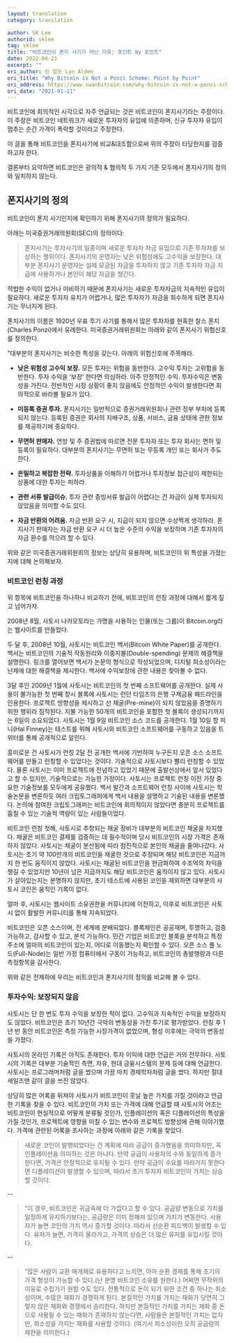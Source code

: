 ```yaml
---
layout: translation
category: translation

author: SK Lee
authorid: sklee
tag: sklee
title: "비트코인이 폰지 사기가 아닌 이유: 포인트 by 포인트"
date: 2022-04-21
excerpt: ""
ori_author: 린 알든 Lyn Alden
ori_title: "Why Bitcoin is Not a Ponzi Scheme: Point by Point"
ori_address: https://www.swanbitcoin.com/why-bitcoin-is-not-a-ponzi-scheme-point-by-point/
ori_date: "2021-01-11"
---
```


비트코인에 회의적인 시각으로 자주 언급되는 것은 비트코인이 폰지사기라는 주장이다. 이 주장은 비트코인 네트워크가 새로운 투자자의 유입에 의존하며, 신규 투자자 유입이 멈추는 순간 가격이 폭락할 것이라고 주장한다.

이 글을 통해 비트코인을 폰지사기에 비교&대조함으로써 위의 주장이 타당한지를 검증하고자 한다.

결론부터 요약하면 비트코인은 광의적 & 협의적 두 가지 기준 모두에서 폰지사기의 정의와 일치하지 않는다.

## 폰지사기의 정의

비트코인이 폰지 사기인지에 확인하기 위해 폰지사기의 정의가 필요하다.

아래는 미국증권거래의원회(SEC)의 정의이다:

<blockquote>폰지사기는 투자사기의 일종이며 새로운 투자자 자금 유입으로 기존 투자자를 보상하는 행위이다. 폰지사기의 운영자는 낮은 위험성에도 고수익을 보장한다. 대부분 폰지사기 운영자는 실제 모금된 자금을 투자하지 않고 기존 투자자 자금 지급에 사용하거나 본인이 해당 자금을 챙긴다.</blockquote>

적법한 수익이 없거나 미비하기 때문에 폰지사기는 새로운 투자자금의 지속적인 유입이 필요하다. 새로운 투자자 유치가 어렵거나, 많은 투자자가 자금을 회수하게 되면 폰지사기는 무너지게 된다.

폰지사기의 이름은 1920년 우표 투기 사기를 통해서 많은 투자자를 현혹한 찰스 폰지(Charles Ponzi)에서 유례한다.
미국증권거래위원회는 아래와 같이 폰지사기 위험신호를 정의한다.

"대부분의 폰지사기는 비슷한 특성을 갖는다. 아래의 위험신호에 주목해라.

* **낮은 위험성 고수익 보장.** 모든 투자는 위험을 동반한다. 고수익 투자는 고위험을 동반한다. 투자 수익을 ‘보장’ 한다면 의심하라.
아주 안정적인 수익. 투자수익은 변동성을 가진다. 전반적인 시장 상황이 좋지 않음에도 안정적인 수익이 발생한다면 회의적으로 바라볼 필요가 있다.

* **미등록 증권 투자.** 폰지사기는 일반적으로 증권거래위원회나 관련 정부 부처에 등록되지 않는다. 등록된 증권은 회사의 지배구조, 상품, 서비스, 금융 상태에 관한 정보를 제공하기에 중요하다.

* **무면허 판매자.** 연방 및 주 증권법에 따르면 전문 투자자 또는 투자 회사는 면허 및 등록이 필요하다. 대부분의 폰지사기는 무면허 또는 무등록 개인 또는 회사가 주도한다.

* **은밀하고 복잡한 전략.** 투자상품을 이해하기 어렵거나 투자정보 접근성이 제한되는 상품에 대한 투자는 피하라.

* **관련 서류 발급이슈.** 투자 관련 증빙서류 발급이 어렵다는 건 자금이 실제 투자되지 않았음을 의미할 수도 있다.

* **자금 반환의 어려움.** 자금 반환 요구 시, 지급이 되지 않으면 수상쩍게 생각하라. 폰지사기 판매자는 자금 반환 요구 시 더 높은 수준의 수익을 보장하며 기존 투자자의 자금 환수를 막으려 할 수 있다.

위와 같은 미국증권거래위원회의 정보는 상당히 유용하며, 비트코인이 위 특성을 가졌는지에 대해 논의해보자.

### 비트코인 런칭 과정
위 항목에 비트코인을 하나하나 비교하기 전에, 비트코인의 런칭 과정에 대해서 짧게 짚고 넘어가자.

2008년 8월, 사토시 나카모토라는 가명을 사용하는 인물(또는 그룹)이 Bitcoin.org라는 웹사이트를 만들었다.

두 달 후, 2008년 10월, 사토시는 비트코인 백서(Bitcoin White Paper)를 공개한다. 백서는 비트코인의 기술적 작동원리와 이중지불(Double-spending) 문제의 해결책을 설명한다. 링크를 열어보면 백서가 논문의 형식으로 작성되었으며, 디지털 희소성이라는 난제에 대한 해결책을 제시한다. 백서에 수익보장에 관한 내용은 찾아볼 수 없다.

3달 후인 2009년 1월에 사토시는 비트코인의 첫 번째 소프트웨어를 공개한다. 실제 사용이 불가능한 첫 번째 창시 블록에 사토시는 런던 타임즈의 은행 구제금융 해드라인을 인용한다. 프로젝트 방향성을 제시하고 선 채굴(Pre-mine)이 되지 않았음을 증명하기 위한 행위라 짐작된다. 지불 가능한 50개의 비트코인을 포함한 첫 블록이 생성되기까지는 6일이 소요되었다. 사토시는 1월 9일 비트코인 소스 코드를 공개한다. 1월 10일 할 피니(Hal Finney)는 테스트를 위해 사토시와 비트코인 소프트웨어를 구동하고 있음을 트위터를 통해 공개적으로 알린다.

흥미로운 건 사토시가 런칭 2달 전 공개한 백서에 기반하여 누구든지 오픈 소스 소프트웨어를 만들고 런칭할 수 있었다는 것이다. 기술적으로 사토시보다 빨리 런칭할 수 있었다. 물론 사토시는 이미 프로젝트에 전념하고 있었기 때문에 출발선상에서 앞서 있었다고 할 수 있지만, 기술적으로는 가능한 가정이다. 사토시는 프로젝트 런칭 이전 가장 중요한 기술정보를 모두에게 공유했다. 백서 발간과 소프트웨어 런칭 사이에 사토시는 학술논문을 변론하듯 여러 크립토그래퍼에게 백서 내용을 설명하고 기술된 내용을 변론했다. 논의에 참여한 크립토그래퍼는 비트코인에 회의적이지 않았다면 충분히 프로젝트를 훔칠 수 있는 기술적 역량이 있는 사람들이었다.

비트코인 런칭 첫해, 사토시로 추청되는 채굴 장비가 대부분의 비트코인 채굴을 차지했다. 채굴은 비트코인 결제를 검증하는 데 필수적이며 당시 비트코인의 시장 가격은 존재하지 않았다. 사토시는 채굴이 분산됨에 따라 점진적으로 본인의 채굴을 줄여나갔다. 사토시는 초기 약 100만개의 비트코인을 채굴한 것으로 추정되며 해당 비트코인은 지금까지 한 번도 움직이지 않았다. 사토시는 채굴된 비트코인을 현금화하여 수조억의 차익을 챙길 수 있었지만 10년이 넘은 지금까지도 해당 비트코인은 움직이지 않고 있다. 사토시가 살아있는지는 분명하지 않지만, 초기 테스트에 사용된 코인을 제외하면 대부분의 사토시 코인은 움직인 기록이 없다.

얼마 후, 사토시는 웹사이트 소유권한을 커뮤니티에 이전하고, 이후로 비트코인은 사토시 없이 활발한 커뮤니티를 통해 지속되었다.

비트코인은 오픈 소스이며, 전 세계에 분배되었다. 블록체인은 공공재며, 투명하고, 검증 가능하고, 감사할 수 있고, 분석 가능하다. 민간 기업은 비트코인 블록을 분석하고 특정 주소에 얼마의 비트코인이 있는지, 어디로 이동했는지 확인할 수 있다. 오픈 소스 풀 노드(Full-Node)는 일반 가정 컴퓨터에서 구동이 가능하고, 비트코인의 총발행량과 다른 측정항목을 감사한다.

위와 같은 전제하에 우리는 비트코인과 폰지사기의 정의를 비교해 볼 수 있다.

### 투자수익: 보장되지 않음
사토시는 단 한 번도 투자 수익을 보장한 적이 없다. 고수익과 지속적인 수익을 보장하지도 않았다. 비트코인은 초기 10년간 극악의 변동성을 가진 투기로 평가받았다. 런칭 후 1년 반 동안 비트코인은 측정 가능한 시장가격이 없었으며, 형성 이후에는 극악의 변동성을 가졌다.

사토시의 온라인 기록은 아직도 존재한다. 투자 이익에 대한 언급은 거의 전무하다. 사토시의 기록은 대부분 기술적인 측면, 자유, 현대 금융시스템의 문제 등에 대해 언급한다. 사토시는 프로그래머처럼 글을 썼으며 가끔 마치 경제학자처럼 글을 썼다. 하지만 절대 세일즈맨 같이 글을 쓰진 않았다.


상당히 많은 어록을 뒤져야 사토시가 비트코인이 훗날 높은 가치를 가질 것이라고 언급한 기록을 찾을 수 있다. 비트코인의 가치 또는 가격에 대해 언급할 때 사토시의 어조는 비트코인이 현실적으로 어떻게 분류될 것인가, 인플레이션의 혹은 디플레이션의 특성을 가질 것인가, 프로젝트에 영향을 미칠 수 있는 변수와 프로젝트 방향성에 관해 이야기했다. 가격에 관련된 어록을 조사하는 과정에 아래와 같은 기록을 찾았다.

<blockquote>새로운 코인이 발행되었다는 건 계획에 따라 공급이 증가했음을 의미하지만, 꼭 인플레이션을 의미하는 것은 아니다. 만약 공급이 사용자의 수와 동일하게 증가한다면, 가격은 안정적으로 유지될 수 있다. 만약 공급이 수요를 따라가지 못한다면 디플레이션이 발생할 수 있으며, 따라서 초기 투자자 비트코인의 가치는 상승할 것이다.</blockquote>

--

<blockquote>“이 경우, 비트코인은 귀금속에 더 가깝다고 할 수 있다. 공급량 변동으로 가치를 일정하게 유지하기보다는, 공급량은 이미 정해져 있으며 가치가 변동한다. 사용자가 늘면 코인의 가치 역시 증가할 것이다. 따라서 선순환 피드백이 발생할 수 있다. 유저가 늘면, 가격이 올라가고, 가격의 상승은 더 많은 유저를 유입시킬 것이다.</blockquote>

--

<blockquote>“많은 사람이 교환 매개체로 유용하다고 느끼면, 아마 순환 경제를 통해 초기의 가격 형성이 가능할 수 있다.(난 분명 비트코인 소유를 원한다.) 어쩌면 무작위의 이유로 수집가가 원할 수도 있다. 전통적으로 돈이 되기 위한 조건 중 하나는 희소성이며, 수많은 재화가 경쟁하게 된다. 본질적인 가치를 가지는 재화가 당연히 그렇지 않은 재화와 경쟁에서 승리한다. 하지만 본질적인 가치를 가지는 재화 중 돈으로 사용될 수 있는 재화가 존재하지 않는다면, 사람들은 본질적인 가치는 없지만, 희소성을 가지는 재화를 사용할 것이다. (여기서 희소성이란 오직 공급량의 제한을 의미한다.)</blockquote>


